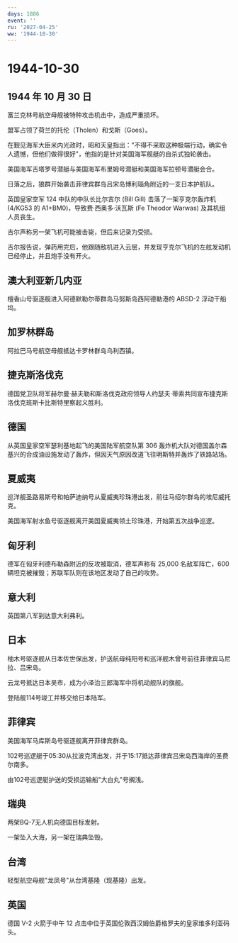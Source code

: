 ```yaml
---
days: 1886
event: ''
ru: '2027-04-25'
ww: '1944-10-30'
---
```


# 1944-10-30

## 1944 年 10 月 30 日

富兰克林号航空母舰被特种攻击机击中，造成严重损坏。

盟军占领了荷兰的托伦（Tholen）和戈斯（Goes）。

在觐见海军大臣米内光政时，昭和天皇指出："不得不采取这种极端行动，确实令人遗憾，但他们做得很好"，他指的是针对美国海军舰艇的自杀式独轮袭击。

美国海军吉塔罗号潜艇与美国海军布里姆号潜艇和美国海军拉顿号潜艇会合。

日落之后，狼群开始袭击菲律宾群岛吕宋岛博利瑙角附近的一支日本护航队。

英国皇家空军 124 中队的中队长比尔吉尔 (Bill Gill) 击落了一架亨克尔轰炸机
(4/KG53 的 A1+BM0)，导致费·西奥多·沃瓦斯 (Fe Theodor Warwas)
及其机组人员丧生。

吉尔声称另一架飞机可能被击毙，但后来记录为受损。

吉尔报告说，弹药用完后，他跟随敌机进入云层，并发现亨克尔飞机的左舷发动机已经停止，并且炮手没有开火。

## 澳大利亚新几内亚

檀香山号驱逐舰进入阿德默勒尔蒂群岛马努斯岛西阿德勒港的 ABSD-2
浮动干船坞。

## 加罗林群岛

阿拉巴马号航空母舰抵达卡罗林群岛乌利西镇。

## 捷克斯洛伐克

德国党卫队将军赫尔曼·赫夫勒和斯洛伐克政府领导人约瑟夫·蒂索共同宣布捷克斯洛伐克班斯卡比斯特里察起义胜利。

## 德国

从英国皇家空军瑟利基地起飞的美国陆军航空队第 306
轰炸机大队对德国盖尔森基兴的合成油设施发动了轰炸，但因天气原因改道飞往明斯特并轰炸了铁路站场。

## 夏威夷

巡洋舰圣路易斯号和帕萨迪纳号从夏威夷珍珠港出发，前往马绍尔群岛的埃尼威托克。

美国海军射水鱼号驱逐舰离开美国夏威夷领土珍珠港，开始第五次战争巡逻。

## 匈牙利

德军在匈牙利德布勒森附近的反攻被取消，德军声称有 25,000 名敌军阵亡，600
辆坦克被摧毁；苏联军队则在该地区发动了自己的攻势。

## 意大利

英国第八军到达意大利弗利。

## 日本

柚木号驱逐舰从日本佐世保出发，护送航母纯阳号和巡洋舰木曾号前往菲律宾马尼拉、吕宋岛。

云龙号抵达日本吴市，成为小泽治三郎海军中将机动舰队的旗舰。

登陆舰114号竣工并移交给日本陆军。

## 菲律宾

美国海军马库斯岛号驱逐舰离开菲律宾群岛。

102号巡逻艇于05:30从拉波克湾出发，并于15:17抵达菲律宾吕宋岛西海岸的圣费尔南多。

由102号巡逻艇护送的受损运输船"大白丸"号搁浅。

## 瑞典

两架BQ-7无人机向德国目标发射。

一架坠入大海，另一架在瑞典坠毁。

## 台湾

轻型航空母舰"龙凤号"从台湾基隆（现基隆）出发。

## 英国

德国 V-2 火箭于中午 12
点击中位于英国伦敦西汉姆伯爵格罗夫的皇家维多利亚码头。